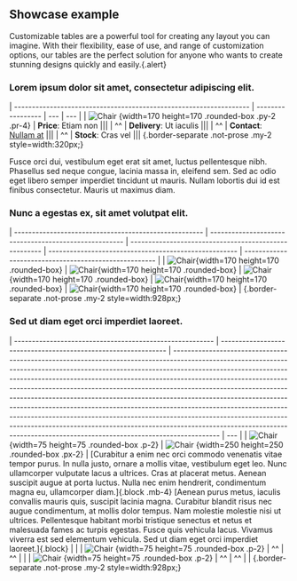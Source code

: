 ## Showcase example

Customizable tables are a powerful tool for creating any layout you can imagine. With their flexibility, ease of use, and range of customization options, our tables are the perfect solution for anyone who wants to create stunning designs quickly and easily.{.alert}

### Lorem ipsum dolor sit amet, consectetur adipiscing elit.

| ------------------------------------------------------------------ | ----------------- | --- | --- |
| ![Chair][image170] {width=170 height=170 .rounded-box .py-2 .pr-4} | **Price**: Etiam non        |||
| ^^                                                                 | **Delivery**: Ut iaculis    |||
| ^^                                                                 | **Contact**: [Nullam at](#) |||
| ^^                                                                 | **Stock**: Cras vel         |||
{.border-separate .not-prose .my-2 style=width:320px;}

Fusce orci dui, vestibulum eget erat sit amet, luctus pellentesque nibh. Phasellus sed neque congue, lacinia massa in, eleifend sem. Sed ac odio eget libero semper imperdiet tincidunt ut mauris. Nullam lobortis dui id est finibus consectetur. Mauris ut maximus diam.

### Nunc a egestas ex, sit amet volutpat elit.

| ----------------------------------------------------- | ----------------------------------------------------- | ----------------------------------------------------- | ----------------------------------------------------- | ----------------------------------------------------- | 
| ![Chair][image170]{width=170 height=170 .rounded-box} | ![Chair][image170]{width=170 height=170 .rounded-box} | ![Chair][image170]{width=170 height=170 .rounded-box} | ![Chair][image170]{width=170 height=170 .rounded-box} | ![Chair][image170]{width=170 height=170 .rounded-box} |
{.border-separate .not-prose .my-2 style=width:928px;}

### Sed ut diam eget orci imperdiet laoreet.

| -------------------------------------------------------- | -------------------------------------------------------------- | ------------------------------------------------------------------------------------------------------------------------------------------------------------------------------------------------------------------------------------------------------------------------------------------------------------------------------------------------------------------------------------------------------------------------------------------------------------------------------------------------------------------------------------------------------------------------------------------------------------------------------------------------------------------------------------------------------------------------------------------- | --- |
| ![Chair][image75] {width=75 height=75 .rounded-box .p-2} | ![Chair][image250] {width=250 height=250 .rounded-box .px-2}   | [Curabitur a enim nec orci commodo venenatis vitae tempor purus. In nulla justo, ornare a mollis vitae, vestibulum eget leo. Nunc ullamcorper vulputate lacus a ultrices. Cras at placerat metus. Aenean suscipit augue at porta luctus. Nulla nec enim hendrerit, condimentum magna eu, ullamcorper diam.]{.block .mb-4} [Aenean purus metus, iaculis convallis mauris quis, suscipit lacinia magna. Curabitur blandit risus nec augue condimentum, at mollis dolor tempus. Nam molestie molestie nisi ut ultrices. Pellentesque habitant morbi tristique senectus et netus et malesuada fames ac turpis egestas. Fusce quis vehicula lacus. Vivamus viverra est sed elementum vehicula. Sed ut diam eget orci imperdiet laoreet.]{.block} |     |
| ![Chair][image75] {width=75 height=75 .rounded-box .p-2} | ^^                                                             |  ^^                                                                                                                                                                                                                                                                                                                                                                                                                                                                                                                                                                                                                                                                                                                                         |     |
| ![Chair][image75] {width=75 height=75 .rounded-box .p-2} | ^^                                                             |  ^^                                                                                                                                                                                                                                                                                                                                                                                                                                                                                                                                                                                                                                                                                                                                         |     |
{.border-separate .not-prose .my-2 style=width:928px;}

[image75]: https://placehold.co/75x75
[image170]: https://placehold.co/170x170
[image250]: https://placehold.co/250x250
